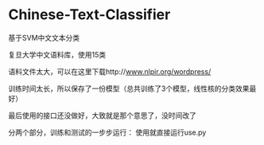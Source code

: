 # Chinese-Text-Classifier
基于SVM中文文本分类

复旦大学中文语料库，使用15类

语料文件太大，可以在这里下载http://www.nlpir.org/wordpress/

训练时间太长，所以保存了一份模型（总共训练了3个模型，线性核的分类效果最好）

最后使用的接口还没做好，大致就是那个意思了，没时间改了

分两个部分，训练和测试的一步步运行：
使用就直接运行use.py
